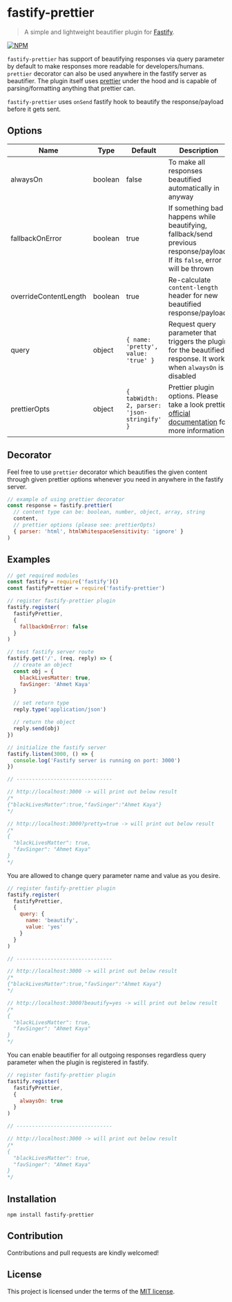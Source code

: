 # fastify-prettier
> A simple and lightweight beautifier plugin for [Fastify](https://github.com/fastify/fastify).

[![NPM](https://nodei.co/npm/fastify-prettier.png)](https://nodei.co/npm/fastify-prettier/)

`fastify-prettier` has support of beautifying responses via query parameter by default to make responses more readable for developers/humans. `prettier` decorator can also be used anywhere in the fastify server as beautifier. The plugin itself uses [prettier](https://github.com/prettier/prettier) under the hood and is capable of parsing/formatting anything that prettier can.

`fastify-prettier` uses `onSend` fastify hook to beautify the response/payload before it gets sent.

## Options

| Name              | Type               | Default                             | Description                                                                                                          |
| ---               | ---                | ---                                 | ---                                                                                                                  |
| alwaysOn         | boolean | false                                | To make all responses beautified automatically in anyway                                                 |
| fallbackOnError         | boolean            | true                                | If something bad happens while beautifying, fallback/send previous response/payload. If its `false`, error will be thrown                                      |
| overrideContentLength  | boolean            | true                               | Re-calculate `content-length` header for new beautified response/payload                         |
| query          | object              | `{ name: 'pretty', value: 'true' }` | Request query parameter that triggers the plugin for the beautified response. It works when `alwaysOn` is disabled |
| prettierOpts          | object              | `{ tabWidth: 2, parser: 'json-stringify' }` | Prettier plugin options. Please take a look prettier [official documentation](https://prettier.io/docs/en/options.html) for more information |

## Decorator

Feel free to use `prettier` decorator which beautifies the given content through given prettier options whenever you need in anywhere in the fastify server.

```js
// example of using prettier decorator
const response = fastify.prettier(
  // content type can be: boolean, number, object, array, string
  content,
  // prettier options (please see: prettierOpts)
  { parser: 'html', htmlWhitespaceSensitivity: 'ignore' }
)
```


## Examples

```js
// get required modules
const fastify = require('fastify')()
const fastifyPrettier = require('fastify-prettier')

// register fastify-prettier plugin
fastify.register(
  fastifyPrettier,
  {
    fallbackOnError: false
  }
)

// test fastify server route
fastify.get('/', (req, reply) => {
  // create an object
  const obj = {
    blackLivesMatter: true,
    favSinger: 'Ahmet Kaya'
  }

  // set return type
  reply.type('application/json')

  // return the object
  reply.send(obj)
})

// initialize the fastify server
fastify.listen(3000, () => {
  console.log('Fastify server is running on port: 3000')
})

// -------------------------------

// http://localhost:3000 -> will print out below result
/*
{"blackLivesMatter":true,"favSinger":"Ahmet Kaya"}
*/

// http://localhost:3000?pretty=true -> will print out below result
/*
{
  "blackLivesMatter": true,
  "favSinger": "Ahmet Kaya"
}
*/
```

You are allowed to change query parameter name and value as you desire.

```js
// register fastify-prettier plugin
fastify.register(
  fastifyPrettier,
  {
    query: {
      name: 'beautify',
      value: 'yes'
    }
  }
)

// -------------------------------

// http://localhost:3000 -> will print out below result
/*
{"blackLivesMatter":true,"favSinger":"Ahmet Kaya"}
*/

// http://localhost:3000?beautify=yes -> will print out below result
/*
{
  "blackLivesMatter": true,
  "favSinger": "Ahmet Kaya"
}
*/
```

You can enable beautifier for all outgoing responses regardless query parameter when the plugin is registered in fastify.

```js
// register fastify-prettier plugin
fastify.register(
  fastifyPrettier,
  {
    alwaysOn: true
  }
)

// -------------------------------

// http://localhost:3000 -> will print out below result
/*
{
  "blackLivesMatter": true,
  "favSinger": "Ahmet Kaya"
}
*/
```

## Installation
`npm install fastify-prettier`

## Contribution
Contributions and pull requests are kindly welcomed!

## License
This project is licensed under the terms of the [MIT license](https://github.com/hsynlms/fastify-prettier/blob/master/LICENSE).

